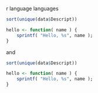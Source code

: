 ---
---

r language languages

```r
sort(unique(data$Descript))

hello <- function( name ) {
    sprintf( "Hello, %s", name );
}
```

and

```R
sort(unique(data$Descript))

hello <- function( name ) {
    sprintf( "Hello, %s", name );
}
```

